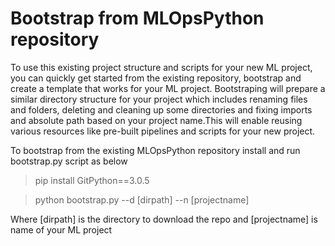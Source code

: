 # Bootstrap from MLOpsPython repository

To use this existing project structure and scripts for your new ML project, you can quickly get started from the existing repository,  bootstrap and create a template that works for your ML project. Bootstraping will  prepare a similar directory structure for your project which includes renaming files and folders, deleting and cleaning up some directories and fixing imports and absolute path based on your project name.This will enable reusing various resources like pre-built pipelines and scripts for your new project.

To bootstrap from the existing MLOpsPython repository install and run bootstrap.py script as below
>pip install GitPython==3.0.5

>python bootstrap.py --d [dirpath] --n [projectname]

Where [dirpath] is the directory to download the repo and [projectname] is name of your ML project  
